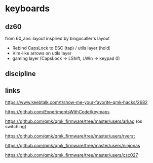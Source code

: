 # keyboards



## dz60

from 60_ansi layout
inspired by bingocaller's layout 

- Rebind CapsLock to ESC (tap) / utils layer (hold)
- Vim-like arrows on utils layer
- gaming layer (CapsLock -> LShift, LWin -> keypad 0)


## discipline





## links

https://www.keebtalk.com/t/show-me-your-favorite-qmk-hacks/2682

https://github.com/ExperimentsWithCode/keymaps

https://github.com/qmk/qmk_firmware/tree/master/users/arkag (os switching)

https://github.com/qmk/qmk_firmware/tree/master/users/rverst

https://github.com/qmk/qmk_firmware/tree/master/users/ninjonas

https://github.com/qmk/qmk_firmware/tree/master/users/csc027
